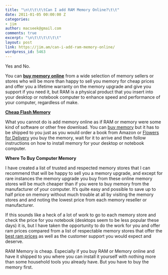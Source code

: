```yaml
---
title: "\n\t\t\t\tCan I add RAM Memory Online?\t\t"
date: 2011-01-05 00:00:00 Z
categories:
- jim
author: macseek@gmail.com
comments: true
excerpt: "\n\t\t\t\t\t\t"
layout: post
link: https://jim.am/can-i-add-ram-memory-online/
wordpress_id: 5463
---
```


Yes and No.




You can **[buy memory online](http://www.jim.am/)** from a wide selection of memory sellers or stores who will be more than happy to sell you memory for cheap prices and offer you a lifetime warranty on the memory upgrade and give you support if you need it, but RAM is a physical product that you insert into your desktop or notebook computer to enhance speed and performance of your computer, regardless of make.




**[Cheap Flash Memory](http://www.amazon.com/gp/product/B004Q3R9BK/ref=as_li_ss_tl?ie=UTF8&tag=ramseeker-20&linkCode=as2&camp=1789&creative=390957&creativeASIN=B004Q3R9BK)**




What you cannot do is add memory online as if RAM or memory were some kind of software or other free download. You can [buy memory](http://amzn.to/2oA2gjC) but it has to be shipped to you just as you would order a book from Amazon or [Flowers for Delivery](http://www.americanflower.org) you buy the memory, wait for it to arrive and then follow instructions on how to install memory for your desktop or notebook computer.




**Where To Buy Computer Memory**




I have created a list of trusted and respected memory stores that I can recommend that will be happy to sell you a memory upgrade, and except for rare instances the memory upgrade you buy from these online memory stores will be much cheaper than if you were to buy memory from the manufacturer of your computer. It’s quite easy and possible to save up to half price on memory without much trouble at all by visiting the memory stores and and noting the lowest price from each memory reseller or manufacturer.




If this sounds like a heck of a lot of work to go to each memory store and check the price for you notebook (desktops seem to be less popular these days) it is, but I have taken the opportunity to do the work for you and offer ram prices compared from a list of respectable memory stores that offer the [best ram prices](http://www.jim.am) as well as the customer support you would expect and deserve.




RAM Memory is cheap. Especially if you buy RAM or Memory online and have it shipped to you where you can install it yourself with nothing more than some household tools you already have. But you have to buy the memory first.


		
